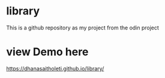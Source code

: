 # library
This is a github repository as my project from the odin project
# view Demo here
https://dhanasaitholeti.github.io/library/
